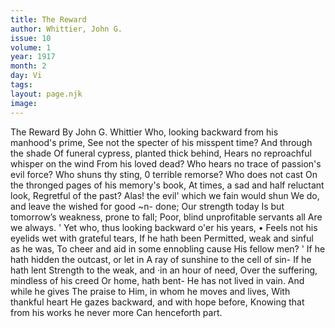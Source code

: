 ```yaml
---
title: The Reward
author: Whittier, John G.
issue: 10
volume: 1
year: 1917
month: 2
day: Vi
tags:
layout: page.njk
image:
---
```

The Reward   By John G. Whittier   Who, looking backward from his manhood's prime,   See not the specter of his misspent time? And through the shade   Of funeral cypress, planted thick behind, Hears no reproachful whisper on the wind   From his loved dead?   Who hears no trace of passion's evil force? Who shuns thy sting, 0 terrible remorse?   Who does not cast   On the thronged pages of his memory's   book,   At times, a sad and half reluctant look,   Regretful of the past?   Alas! the evil' which we fain would shun We do, and leave the wished for good ~n-   done;   Our strength today   Is but tomorrow’s weakness, prone to fall; Poor, blind unprofitable servants all   Are we always. '   Yet who, thus looking backward o'er his years, •   Feels not his eyelids wet with grateful tears,   If he hath been   Permitted, weak and sinful as he was,   To cheer and aid in some ennobling cause His fellow men? '   If he hath hidden the outcast, or let in A ray of sunshine to the cell of sin-   If he hath lent   Strength to the weak, and ·in an hour of   need,   Over the suffering, mindless of his creed   Or home, hath bent-   He has not lived in vain. And while he gives   The praise to Him, in whom he moves and lives,   With thankful heart   He gazes backward, and with hope before, Knowing that from his works he never   more   Can henceforth part.   


